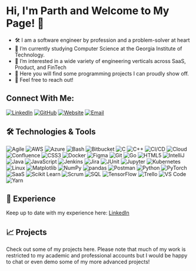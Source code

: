 # Hi, I'm Parth and Welcome to My Page! 👋

- 🛠️ I am a software engineer by profession and a problem-solver at heart 
- 🚀 I’m currently studying Computer Science at the Georgia Institute of Technology.
- 👀 I’m interested in a wide variety of engineering verticals across SaaS, Product, and FinTech
- 💞️ Here you will find some programming projects I can proudly show off.
- 💬 Feel free to reach out!

## Connect With Me:
[![LinkedIn](https://img.shields.io/badge/LinkedIn-Connect-blue)](https://www.linkedin.com/in/parth-thakur1/)
[![GitHub](https://img.shields.io/badge/GitHub-Follow-black)](https://github.com/pthakur03)
[![Website](https://img.shields.io/badge/Website-Visit-green)](https://www.parth-thakur.com/)
[![Email](https://img.shields.io/badge/Email-Send-red)](mailto:thakurparth1@gmail.com)

## 🛠 Technologies & Tools
![Agile](https://img.shields.io/badge/Agile-0078D4?style=flat-square&logo=agile&logoColor=white)
![AWS](https://img.shields.io/badge/AWS-232F3E?style=flat-square&logo=amazon-aws&logoColor=white)
![Azure](https://img.shields.io/badge/Azure-0078D4?style=flat-square&logo=microsoft-azure&logoColor=white)
![Bash](https://img.shields.io/badge/Bash-4EAA25?style=flat-square&logo=gnubash&logoColor=white)
![Bitbucket](https://img.shields.io/badge/Bitbucket-0052CC?style=flat-square&logo=bitbucket&logoColor=white)
![C](https://img.shields.io/badge/C-A8B9CC?style=flat-square&logo=c&logoColor=white)
![C++](https://img.shields.io/badge/C++-00599C?style=flat-square&logo=c%2B%2B&logoColor=white)
![CI/CD](https://img.shields.io/badge/CI%2FCD-007ACC?style=flat-square&logo=github-actions&logoColor=white)
![Cloud](https://img.shields.io/badge/Cloud-FF9900?style=flat-square&logo=icloud&logoColor=white)
![Confluence](https://img.shields.io/badge/Confluence-172B4D?style=flat-square&logo=confluence&logoColor=white)
![CSS3](https://img.shields.io/badge/CSS3-1572B6?style=flat-square&logo=css3&logoColor=white)
![Docker](https://img.shields.io/badge/Docker-2496ED?style=flat-square&logo=docker&logoColor=white)
![Figma](https://img.shields.io/badge/Figma-F24E1E?style=flat-square&logo=figma&logoColor=white)
![Git](https://img.shields.io/badge/Git-F05032?style=flat-square&logo=git&logoColor=white)
![Go](https://img.shields.io/badge/Go-00ADD8?style=flat-square&logo=go&logoColor=white)
![HTML5](https://img.shields.io/badge/HTML5-E34F26?style=flat-square&logo=html5&logoColor=white)
![IntelliJ](https://img.shields.io/badge/IntelliJ-000000?style=flat-square&logo=intellij-idea&logoColor=white)
![Java](https://img.shields.io/badge/Java-007396?style=flat-square&logo=java&logoColor=white)
![JavaScript](https://img.shields.io/badge/JavaScript-F7DF1E?style=flat-square&logo=javascript&logoColor=black)
![Jenkins](https://img.shields.io/badge/Jenkins-D24939?style=flat-square&logo=jenkins&logoColor=white)
![Jira](https://img.shields.io/badge/Jira-0052CC?style=flat-square&logo=jira&logoColor=white)
![JUnit](https://img.shields.io/badge/JUnit-25A162?style=flat-square&logo=junit5&logoColor=white)
![Jupyter](https://img.shields.io/badge/Jupyter-F37626?style=flat-square&logo=jupyter&logoColor=white)
![Kubernetes](https://img.shields.io/badge/Kubernetes-326CE5?style=flat-square&logo=kubernetes&logoColor=white)
![Linux](https://img.shields.io/badge/Linux-FCC624?style=flat-square&logo=linux&logoColor=black)
![Matplotlib](https://img.shields.io/badge/Matplotlib-3776AB?style=flat-square&logo=matplotlib&logoColor=white)
![NumPy](https://img.shields.io/badge/NumPy-013243?style=flat-square&logo=numpy&logoColor=white)
![pandas](https://img.shields.io/badge/pandas-150458?style=flat-square&logo=pandas&logoColor=white)
![Postman](https://img.shields.io/badge/Postman-FF6C37?style=flat-square&logo=postman&logoColor=white)
![Python](https://img.shields.io/badge/Python-3776AB?style=flat-square&logo=python&logoColor=white)
![PyTorch](https://img.shields.io/badge/PyTorch-EE4C2C?style=flat-square&logo=pytorch&logoColor=white)
![SaaS](https://img.shields.io/badge/SaaS-2E86C1?style=flat-square&logo=sass&logoColor=white)
![Scikit Learn](https://img.shields.io/badge/Scikit_Learn-F7931E?style=flat-square&logo=scikit-learn&logoColor=white)
![Scrum](https://img.shields.io/badge/Scrum-6DB33F?style=flat-square&logo=scrum&logoColor=white)
![SQL](https://img.shields.io/badge/SQL-4479A1?style=flat-square&logo=sql&logoColor=white)
![TensorFlow](https://img.shields.io/badge/TensorFlow-FF6F00?style=flat-square&logo=tensorflow&logoColor=white)
![Trello](https://img.shields.io/badge/Trello-0052CC?style=flat-square&logo=trello&logoColor=white)
![VS Code](https://img.shields.io/badge/VS_Code-007ACC?style=flat-square&logo=visual-studio-code&logoColor=white)
![Yarn](https://img.shields.io/badge/Yarn-2C8EBB?style=flat-square&logo=yarn&logoColor=white)


## 💼 Experience
Keep up to date with my experience here: [LinkedIn](https://www.linkedin.com/in/parth-thakur1/)

## 📈 Projects
Check out some of my projects here. Please note that much of my work is restricted to my academic and professional accounts but I would be happy to chat or even demo some of my more advanced projects!
